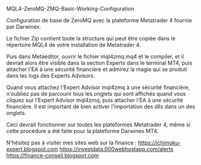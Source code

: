 MQL4-ZeroMQ-ZMQ-Basic-Working-Configuration

Configuration de base de ZeroMQ avec la plateforme Metatrader 4 fournie par Darwinex.

Le fichier Zip contient toute la structure qui peut être copiée dans le répertoire MQL4 de votre installation de Metatrader 4.

Puis dans Metaeditor, ouvrir le fichier mql4zmq.mq4 et le compiler, et il devrait alors être visible dans la section Experts dans le terminal MT4, puis attacher l'EA à une sécurité financière et admirez la magie qui se produit dans les logs des Experts Advisors.

Quand vous attachez l'Expert Advisor mql4zmq à une sécurité financière, n'oubliez pas de parcourir tous les onglets qui sont affichés quand vous cliquez sur l'Expert Advisor mql4zmq, puis attacher l'EA à une sécurité financière. Il est important de bien activer l'importation des dlls dans un des onglets.

Ceci devrait fonctionner sur toutes les plateformes Metatrader 4, même si cette procédure a été faite pour la plateforme Darwinex MT4.

N'hésitez pas à visiter mes sites web sur la finance : https://ichimoku-expert.blogspot.com https://investdata.000webhostapp.com/alerts https://finance-conseil.blogspot.com
 
